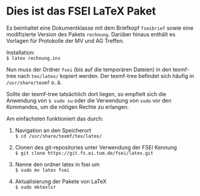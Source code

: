# Dies ist das FSEI LaTeX Paket
Es beinhaltet eine Dokumentklasse mit dem Briefkopf `fseibrief` sowie eine modifizierte Version des Pakets `rechnung`.
Darüber hinaus enthält es Vorlagen für Protokolle der MV und AG Treffen.

Installation:  
`$ latex rechnung.ins`

Nun muss der Ordner `fsei` (bis auf die temporären Dateien) in den texmf-tree nach `tex/latex/` kopiert werden. Der texmf-tree befindet sich häufig in `/usr/share/texmf` o. ä.

Sollte der texmf-tree tatsächlich dort liegen, so empfielt sich die Anwendung von 
`$ sudo su`
oder die Verwendung von `sudo` vor den Kommandos, um die nötigen Rechte zu erlangen.

Am einfachsten funktioniert das durch:

1. Navigation an den Speicherort  
`$ cd /usr/share/texmf/tex/latex/`

2. Clonen des git-repositories unter Verwendung der FSEI Kennung  
`$ git clone https://git.fs.ei.tum.de/fsei/latex.git`

3. Nenne den ordner latex in fsei um  
`$ sudo mv latex fsei`

4. Aktualisierung der Pakete von LaTeX  
`$ sudo mktexlsr`
